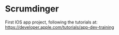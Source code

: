 # Scrumdinger

First IOS app project, following the tutorials at: https://developer.apple.com/tutorials/app-dev-training
